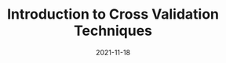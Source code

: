 ---
title: Introduction to Cross Validation Techniques
date: 2021-11-18
categories: 
  - Aritificial Intelligence
excerpt: A tutorial covering Cross Validation techniques, complete with code and interactive visualizations.
link: https://wandb.ai/sauravmaheshkar/cross-validation/reports/Introduction-to-Cross-Validation-Techniques--VmlldzoxMjM2MDcz
---